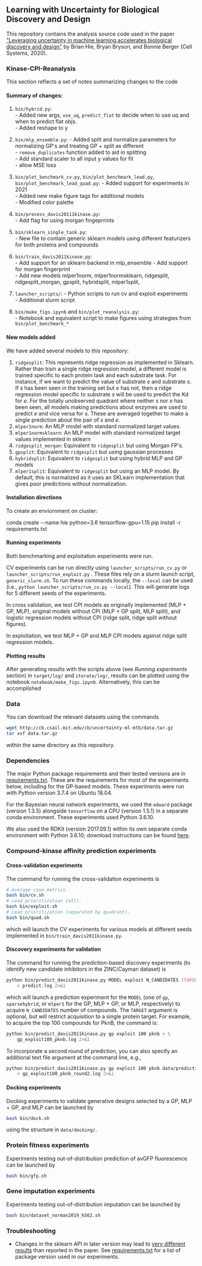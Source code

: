 ## Learning with Uncertainty for Biological Discovery and Design

This repository contains the analysis source code used in the paper ["Leveraging uncertainty in machine learning accelerates biological discovery and design"](https://www.cell.com/cell-systems/fulltext/S2405-4712(20)30364-1) by Brian Hie, Bryan Bryson, and Bonnie Berger (Cell Systems, 2020).

### Kinase-CPI-Reanalysis

This section reflects a set of notes summarizing changes to the code 

#### Summary of changes: 

1. `bin/hybrid.py`:    
        - Added new args, `use_uq`, `predict_flat` to decide when to use uq and when to predict flat objs.    
        - Added reshape to y   

2. `bin/mlp_ensemble.py`: 
        - Added split and normalize parameters for normalizing GP's and treating GP + split as different   
        - `remove_duplicates` function added to aid in splitting   
        - Add standard scaler to all input y values for fit    
        - allow MSE loss    

3. `bin/plot_benchmark_cv.py`, `bin/plot_benchmark_lead.py`, `bin/plot_benchmark_lead_quad.py`: 
        - Added support for experiments in 2021   
        - Added new make figure tags for additional models   
        - Modified color palette   

4. `bin/process_davis20111kinase.py`:   
        - Add flag for using morgan fingeprrints   

5. `bin/sklearn_single_task.py`:    
        - New file to contain generic sklearn models using different featurizers for both proteins and compounds   

6. `bin/train_davis2011kinase.py`:   
        - Add support for an sklearn backend  in mlp_ensemble
        - Add support for morgan fingerprint   
        - Add new models mlper1norm, mlper1normsklearn, ridgesplit, ridgesplit_morgan, gpsplit, hybridsplit, mlper1split,  

7. `launcher_scripts/`:
        - Python scripts to run cv and exploit experiments  
        - Additional slurm script  

8. `bin/make_figs.ipynb` and `bin/plot_reanalysis.py`:   
        - Notebook and equivalent script to make figures using strategies from `bin/plot_benchmark_*`


#### New models added

We have added several models to this repository:
1. `ridgesplit`: This represents ridge regression as implemented in Sklearn. Rather than train a single ridge regression model, a different model is trained specific to each protein task and each substrate task. For instance, if we want to predict the value of substrate *e*  and substrate *s*. If *s* has been seen in the training set but *e* has not, then a ridge regression model specific to substrate *s* will be used to predict the Kd for *e*. For the totally unobserved quadrant where neither *s* nor *e* has been seen, all models making predictions about enzymes are used to predict *e* and vice versa for *s*. These are averaged together to make a single prediction about the pair of *s* and *e*. 
2. `mlper1norm`: An MLP model with standard normalized target values.
3. `mlper1normsklearn`: An MLP model with standard normalized target values implemented in sklearn
4. `ridgesplit_morgan`: Equivalent to `ridgesplit` but using Morgan FP's.
5. `gpsplit`: Equivalent to `ridgesplit` but using gaussian processes
6. `hybridsplit`: Equivalent to `ridgesplit` but using hybrid MLP and GP models
7. `mlper1split`: Equivalent to `ridgesplit` but using an MLP model. By default, this is normalized as it uses an SKLearn implementation that gives poor predictions without normalization.


#### Installation directions

To create an enviornment on cluster: 

conda create --name hie python=3.6 tensorflow-gpu=1.15
pip install -r requirements.txt


#### Running experiments

Both benchmarking and exploitation experiments were run. 

CV experiments can be run directly using `launcher_scripts/run_cv.py` or `launcher_scripts/run_exploit.py` . These files rely on a slurm launch script, `generic_slurm.sh`. To run these commands locally, the `--local` can be used (i.e., `python launcher_scripts/run_cv.py --local`). This will generate logs for 5 different seeds of the experiments. 

In cross validation, we test CPI models as originally implemented (MLP + GP, MLP), original models without CPI (MLP + GP split, MLP split), and logistic regression models without CPI (ridge split, ridge split without figures). 

In exploitation, we test MLP + GP and MLP CPI models against ridge split regression models.

#### Plotting results

After generating results with the scripts above (see *Running experiments* section) in `target/log/` and `iterate/log/`,  results can be plotted using the notebook `notebook/make_figs.ipynb`. Alternatively, this can be accomplished 

### Data

You can download the relevant datasets using the commands
```bash
wget http://cb.csail.mit.edu/cb/uncertainty-ml-mtb/data.tar.gz
tar xvf data.tar.gz
```
within the same directory as this repository.

### Dependencies

The major Python package requirements and their tested versions are in [requirements.txt](requirements.txt). These are the requirements for most of the experiments below, including for the GP-based models. These experiments were run with Python version 3.7.4 on Ubuntu 18.04.

For the Bayesian neural network experiments, we used the `edward` package (version 1.3.5) alongside `tensorflow` on a CPU (version 1.5.1) in a separate conda environment. These experiments used Python 3.6.10.

We also used the RDKit (version 2017.09.1) within its own separate conda environment with Python 3.6.10; download instructions can be found [here](https://www.rdkit.org/docs/Install.html).

### Compound-kinase affinity prediction experiments

#### Cross-validation experiments

The command for running the cross-validation experiments is
```bash
# Average case metrics.
bash bin/cv.sh
# Lead prioritization (all).
bash bin/exploit.sh
# Lead prioritization (separated by quadrant).
bash bin/quad.sh
```
which will launch the CV experiments for various models at different seeds implemented in `bin/train_davis2011kinase.py`.

#### Discovery experiments for validation

The command for running the prediction-based discovery experiments (to identify new candidate inhibitors in the ZINC/Cayman dataset) is
```bash
python bin/predict_davis2011kinase.py MODEL exploit N_CANDIDATES [TARGET] \
    > predict.log 2>&1
```
which will launch a prediction experiment for the `MODEL` (one of `gp`, `sparsehybrid`, or `mlper1` for the GP, MLP + GP, or MLP, respectively) to acquire `N_CANDIDATES` number of compounds. The `TARGET` argument is optional, but will restrict acquisition to a single protein target. For example, to acquire the top 100 compounds for PknB, the command is:
```bash
python bin/predict_davis2011kinase.py gp exploit 100 pknb > \
    gp_exploit100_pknb.log 2>&1
```

To incorporate a second round of prediction, you can also specify an additional text file argument at the command line, e.g.,
```bash
python bin/predict_davis2011kinase.py gp exploit 100 pknb data/prediction_results.txt \
    > gp_exploit100_pknb_round2.log 2>&1
```

#### Docking experiments

Docking experiments to validate generative designs selected by a GP, MLP + GP, and MLP can be launched by
```bash
bash bin/dock.sh
```
using the structure in `data/docking/`.

### Protein fitness experiments

Experiments testing out-of-distribution prediction of avGFP fluorescence can be launched by
```bash
bash bin/gfp.sh
```

### Gene imputation experiments

Experiments testing out-of-distribution imputation can be launched by
```bash
bash bin/dataset_norman2019_k562.sh
```

### Troubleshooting

- Changes in the sklearn API in later version may lead to [very different results](https://github.com/brianhie/uncertainty/issues/3) than reported in the paper. See [requirements.txt](requirements.txt) for a list of package version used in our experiments.
